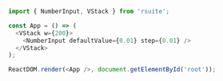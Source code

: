 <!--start-code-->

```js
import { NumberInput, VStack } from 'rsuite';

const App = () => (
  <VStack w={200}>
    <NumberInput defaultValue={0.01} step={0.01} />
  </VStack>
);

ReactDOM.render(<App />, document.getElementById('root'));
```

<!--end-code-->
